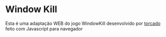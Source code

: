 # Window Kill

Esta é uma adaptação WEB do jogo WindowKill desenvolvido por [torcado](https://www.youtube.com/@torcado194) feito com Javascript para navegador